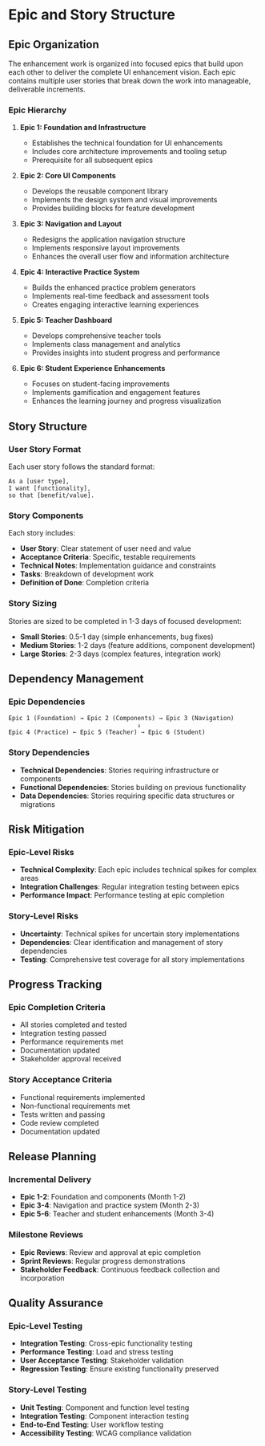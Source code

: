 # Epic and Story Structure

## Epic Organization

The enhancement work is organized into focused epics that build upon each other to deliver the complete UI enhancement vision. Each epic contains multiple user stories that break down the work into manageable, deliverable increments.

### Epic Hierarchy

1. **Epic 1: Foundation and Infrastructure**
   - Establishes the technical foundation for UI enhancements
   - Includes core architecture improvements and tooling setup
   - Prerequisite for all subsequent epics

2. **Epic 2: Core UI Components**
   - Develops the reusable component library
   - Implements the design system and visual improvements
   - Provides building blocks for feature development

3. **Epic 3: Navigation and Layout**
   - Redesigns the application navigation structure
   - Implements responsive layout improvements
   - Enhances the overall user flow and information architecture

4. **Epic 4: Interactive Practice System**
   - Builds the enhanced practice problem generators
   - Implements real-time feedback and assessment tools
   - Creates engaging interactive learning experiences

5. **Epic 5: Teacher Dashboard**
   - Develops comprehensive teacher tools
   - Implements class management and analytics
   - Provides insights into student progress and performance

6. **Epic 6: Student Experience Enhancements**
   - Focuses on student-facing improvements
   - Implements gamification and engagement features
   - Enhances the learning journey and progress visualization

## Story Structure

### User Story Format

Each user story follows the standard format:
```
As a [user type],
I want [functionality],
so that [benefit/value].
```

### Story Components

Each story includes:
- **User Story**: Clear statement of user need and value
- **Acceptance Criteria**: Specific, testable requirements
- **Technical Notes**: Implementation guidance and constraints
- **Tasks**: Breakdown of development work
- **Definition of Done**: Completion criteria

### Story Sizing

Stories are sized to be completed in 1-3 days of focused development:
- **Small Stories**: 0.5-1 day (simple enhancements, bug fixes)
- **Medium Stories**: 1-2 days (feature additions, component development)
- **Large Stories**: 2-3 days (complex features, integration work)

## Dependency Management

### Epic Dependencies

```
Epic 1 (Foundation) → Epic 2 (Components) → Epic 3 (Navigation)
                                    ↓
Epic 4 (Practice) ← Epic 5 (Teacher) → Epic 6 (Student)
```

### Story Dependencies

- **Technical Dependencies**: Stories requiring infrastructure or components
- **Functional Dependencies**: Stories building on previous functionality
- **Data Dependencies**: Stories requiring specific data structures or migrations

## Risk Mitigation

### Epic-Level Risks
- **Technical Complexity**: Each epic includes technical spikes for complex areas
- **Integration Challenges**: Regular integration testing between epics
- **Performance Impact**: Performance testing at epic completion

### Story-Level Risks
- **Uncertainty**: Technical spikes for uncertain story implementations
- **Dependencies**: Clear identification and management of story dependencies
- **Testing**: Comprehensive test coverage for all story implementations

## Progress Tracking

### Epic Completion Criteria
- All stories completed and tested
- Integration testing passed
- Performance requirements met
- Documentation updated
- Stakeholder approval received

### Story Acceptance Criteria
- Functional requirements implemented
- Non-functional requirements met
- Tests written and passing
- Code review completed
- Documentation updated

## Release Planning

### Incremental Delivery
- **Epic 1-2**: Foundation and components (Month 1-2)
- **Epic 3-4**: Navigation and practice system (Month 2-3)
- **Epic 5-6**: Teacher and student enhancements (Month 3-4)

### Milestone Reviews
- **Epic Reviews**: Review and approval at epic completion
- **Sprint Reviews**: Regular progress demonstrations
- **Stakeholder Feedback**: Continuous feedback collection and incorporation

## Quality Assurance

### Epic-Level Testing
- **Integration Testing**: Cross-epic functionality testing
- **Performance Testing**: Load and stress testing
- **User Acceptance Testing**: Stakeholder validation
- **Regression Testing**: Ensure existing functionality preserved

### Story-Level Testing
- **Unit Testing**: Component and function level testing
- **Integration Testing**: Component interaction testing
- **End-to-End Testing**: User workflow testing
- **Accessibility Testing**: WCAG compliance validation